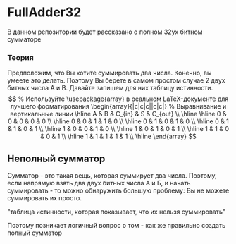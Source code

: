 # FullAdder32
В данном репозитории будет рассказано о полном 32ух битном сумматоре 
### Теория
Предположим, что Вы хотите суммировать два числа. Конечно, вы умеете это делать. Поэтому Вы берете в самом простом случае 2 двух битных числа A и B. Давайте запишем для них таблицу истинности. 
$$ % Используйте \usepackage{array} в реальном LaTeX-документе для лучшего форматирования
\begin{array}{|c|c|c||c|c|} % Выравнивание и вертикальные линии
\hline
A & B & C_{in} & S & C_{out} \\ \hline \hline
0 & 0 & 0 & 0 & 0 \\ \hline
0 & 0 & 1 & 1 & 0 \\ \hline
0 & 1 & 0 & 1 & 0 \\ \hline
0 & 1 & 1 & 0 & 1 \\ \hline
1 & 0 & 0 & 1 & 0 \\ \hline
1 & 0 & 1 & 0 & 1 \\ \hline
1 & 1 & 0 & 0 & 1 \\ \hline
1 & 1 & 1 & 1 & 1 \\ \hline
\end{array}
$$
## Неполный сумматор
Сумматор - это такая вещь, которая суммирует два числа. Поэтому, если напрямую взять два двух битных числа А и Б, и начать суммировать - то можно обнаружить большую проблему:
Вы не можете суммировать их просто.

"таблица истинности, которая показывает, что их нельзя суммировать"

Поэтому позникает логичный вопрос о том - как же правильно создать полный сумматор

